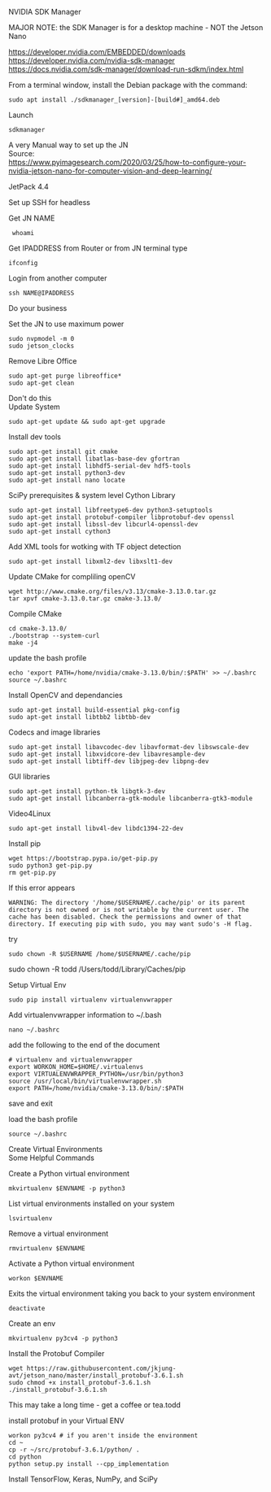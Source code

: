 NVIDIA SDK Manager  

MAJOR NOTE: the SDK Manager is for a desktop machine - NOT the Jetson Nano

https://developer.nvidia.com/EMBEDDED/downloads  
https://developer.nvidia.com/nvidia-sdk-manager 
https://docs.nvidia.com/sdk-manager/download-run-sdkm/index.html  

From a terminal window, install the Debian package with the command: 
```
sudo apt install ./sdkmanager_[version]-[build#]_amd64.deb
```
Launch  

```
sdkmanager
```



A very Manual way to set up the JN  
Source:  
https://www.pyimagesearch.com/2020/03/25/how-to-configure-your-nvidia-jetson-nano-for-computer-vision-and-deep-learning/

JetPack 4.4

Set up SSH for headless  

Get JN NAME  

~~~
 whoami
~~~
  
Get IPADDRESS from Router or from JN terminal type  

```
ifconfig
```

Login from another computer

```
ssh NAME@IPADDRESS
```

Do your business  

Set the JN to use maximum power  

```
sudo nvpmodel -m 0
sudo jetson_clocks
```

Remove Libre Office  

```
sudo apt-get purge libreoffice*
sudo apt-get clean
```

Don't do this  
Update System  

```
sudo apt-get update && sudo apt-get upgrade
```

Install dev tools  

```
sudo apt-get install git cmake
sudo apt-get install libatlas-base-dev gfortran
sudo apt-get install libhdf5-serial-dev hdf5-tools
sudo apt-get install python3-dev
sudo apt-get install nano locate
```

SciPy prerequisites & system level Cython Library  

```
sudo apt-get install libfreetype6-dev python3-setuptools
sudo apt-get install protobuf-compiler libprotobuf-dev openssl
sudo apt-get install libssl-dev libcurl4-openssl-dev
sudo apt-get install cython3
```
Add XML tools for wotking with TF object detection  

```
sudo apt-get install libxml2-dev libxslt1-dev
```

Update CMake for compliling openCV  

```
wget http://www.cmake.org/files/v3.13/cmake-3.13.0.tar.gz
tar xpvf cmake-3.13.0.tar.gz cmake-3.13.0/
```

Compile CMake  

```
cd cmake-3.13.0/
./bootstrap --system-curl
make -j4
```

update the bash profile  

```
echo 'export PATH=/home/nvidia/cmake-3.13.0/bin/:$PATH' >> ~/.bashrc
source ~/.bashrc
```

Install OpenCV and dependancies  

```
sudo apt-get install build-essential pkg-config
sudo apt-get install libtbb2 libtbb-dev
```

Codecs and image libraries  

```
sudo apt-get install libavcodec-dev libavformat-dev libswscale-dev
sudo apt-get install libxvidcore-dev libavresample-dev
sudo apt-get install libtiff-dev libjpeg-dev libpng-dev
```

GUI libraries  

```
sudo apt-get install python-tk libgtk-3-dev
sudo apt-get install libcanberra-gtk-module libcanberra-gtk3-module
```

Video4Linux  

```
sudo apt-get install libv4l-dev libdc1394-22-dev
```

Install pip  

```
wget https://bootstrap.pypa.io/get-pip.py
sudo python3 get-pip.py
rm get-pip.py
```

If this error appears  
```
WARNING: The directory '/home/$USERNAME/.cache/pip' or its parent directory is not owned or is not writable by the current user. The cache has been disabled. Check the permissions and owner of that directory. If executing pip with sudo, you may want sudo's -H flag.
```
try  

```
sudo chown -R $USERNAME /home/$USERNAME/.cache/pip
```

sudo chown -R todd /Users/todd/Library/Caches/pip  

Setup Virtual Env   

```
sudo pip install virtualenv virtualenvwrapper
```

Add virtualenvwrapper information to ~/.bash  

```
nano ~/.bashrc
```

add the following to the end of the document  

```
# virtualenv and virtualenvwrapper
export WORKON_HOME=$HOME/.virtualenvs
export VIRTUALENVWRAPPER_PYTHON=/usr/bin/python3
source /usr/local/bin/virtualenvwrapper.sh
export PATH=/home/nvidia/cmake-3.13.0/bin/:$PATH
```

save and exit  

load the bash profile  

```
source ~/.bashrc
```

Create Virtual Environments  
Some Helpful Commands  

Create a Python virtual environment  
```
mkvirtualenv $ENVNAME -p python3
```

List virtual environments installed on your system  
```
lsvirtualenv
```

Remove a virtual environment  
```
rmvirtualenv $ENVNAME
```

Activate a Python virtual environment  
```
workon $ENVNAME
```

Exits the virtual environment taking you back to your system environment  
```
deactivate
```

Create an env  

```
mkvirtualenv py3cv4 -p python3
```

Install the Protobuf Compiler  

```
wget https://raw.githubusercontent.com/jkjung-avt/jetson_nano/master/install_protobuf-3.6.1.sh
sudo chmod +x install_protobuf-3.6.1.sh
./install_protobuf-3.6.1.sh
```

This may take a long time - get a coffee or tea.todd

install protobuf in your Virtual ENV

```
workon py3cv4 # if you aren't inside the environment
cd ~
cp -r ~/src/protobuf-3.6.1/python/ .
cd python
python setup.py install --cpp_implementation
```

Install TensorFlow, Keras, NumPy, and SciPy


